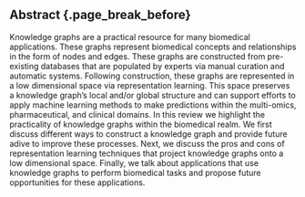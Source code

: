 ## Abstract {.page_break_before}

Knowledge graphs are a practical resource for many biomedical applications.
These graphs represent biomedical concepts and relationships in the form of nodes and edges.
These graphs are constructed from pre-existing databases that are populated by experts via manual curation and automatic systems.
Following construction, these graphs are represented in a low dimensional space via representation learning.
This space preserves a knowledge graph’s local and/or global structure and can support efforts to apply machine learning methods to make predictions within the multi-omics, pharmaceutical, and clinical domains.
In this review we highlight the practicality of knowledge graphs within the biomedical realm.
We first discuss different ways to construct a knowledge graph and provide future adive to improve these processes.
Next, we discuss the pros and cons of representation learning techniques that project knowledge graphs onto a low dimensional space.
Finally, we talk about applications that use knowledge graphs to perform biomedical tasks and propose future opportunities for these applications.
